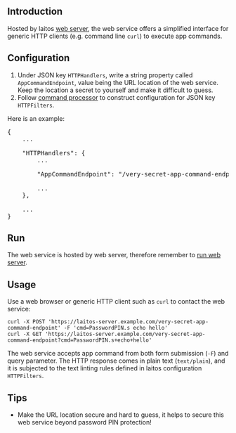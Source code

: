 ## Introduction
Hosted by laitos [web server](https://github.com/HouzuoGuo/laitos/wiki/%5BDaemon%5D-web-server), the web service offers
a simplified interface for generic HTTP clients (e.g. command line `curl`) to execute app commands.

## Configuration
1. Under JSON key `HTTPHandlers`, write a string property called `AppCommandEndpoint`, value being the URL location
   of the web service. Keep the location a secret to yourself and make it difficult to guess.
2. Follow [command processor](https://github.com/HouzuoGuo/laitos/wiki/Command-processor) to construct configuration for
   JSON key `HTTPFilters`.

Here is an example:
<pre>
{
    ...

    "HTTPHandlers": {
        ...

        "AppCommandEndpoint": "/very-secret-app-command-endpoint",

        ...
    },

    ...
}
</pre>

## Run
The web service is hosted by web server, therefore remember to [run web server](https://github.com/HouzuoGuo/laitos/wiki/%5BDaemon%5D-web-server#run).

## Usage
Use a web browser or generic HTTP client such as `curl` to contact the web service:

    curl -X POST 'https://laitos-server.example.com/very-secret-app-command-endpoint' -F 'cmd=PasswordPIN.s echo hello'
    curl -X GET 'https://laitos-server.example.com/very-secret-app-command-endpoint?cmd=PasswordPIN.s+echo+hello'

The web service accepts app command from both form submission (`-F`) and query parameter. The HTTP response comes in plain text (`text/plain`), and it
is subjected to the text linting rules defined in laitos configuration `HTTPFilters`.

## Tips
- Make the URL location secure and hard to guess, it helps to secure this web service beyond password PIN protection!

